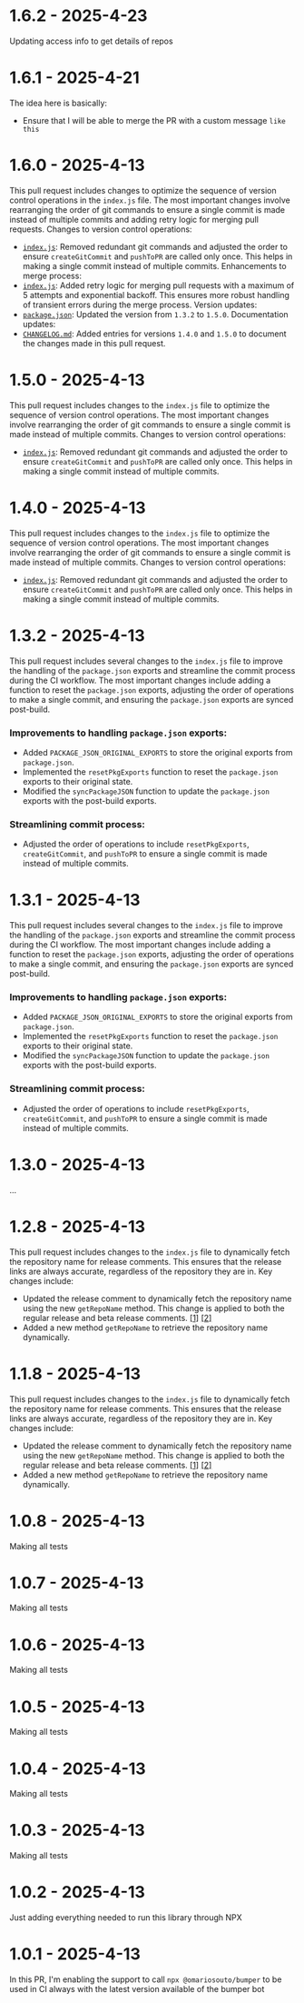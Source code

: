# 1.6.2 - 2025-4-23

Updating access info to get details of repos


# 1.6.1 - 2025-4-21

The idea here is basically:
- Ensure that I will be able to merge the PR with a custom message `like this`


# 1.6.0 - 2025-4-13

This pull request includes changes to optimize the sequence of version control operations in the `index.js` file. The most important changes involve rearranging the order of git commands to ensure a single commit is made instead of multiple commits and adding retry logic for merging pull requests.
Changes to version control operations:
* [`index.js`](diffhunk://#diff-e727e4bdf3657fd1d798edcd6b099d6e092f8573cba266154583a746bba0f346L68-R74): Removed redundant git commands and adjusted the order to ensure `createGitCommit` and `pushToPR` are called only once. This helps in making a single commit instead of multiple commits.
Enhancements to merge process:
* [`index.js`](diffhunk://#diff-e727e4bdf3657fd1d798edcd6b099d6e092f8573cba266154583a746bba0f346R161-R193): Added retry logic for merging pull requests with a maximum of 5 attempts and exponential backoff. This ensures more robust handling of transient errors during the merge process.
Version updates:
* [`package.json`](diffhunk://#diff-7ae45ad102eab3b6d7e7896acd08c427a9b25b346470d7bc6507b6481575d519L3-R3): Updated the version from `1.3.2` to `1.5.0`.
Documentation updates:
* [`CHANGELOG.md`](diffhunk://#diff-06572a96a58dc510037d5efa622f9bec8519bc1beab13c9f251e97e657a9d4edR1-R14): Added entries for versions `1.4.0` and `1.5.0` to document the changes made in this pull request.


# 1.5.0 - 2025-4-13

This pull request includes changes to the `index.js` file to optimize the sequence of version control operations. The most important changes involve rearranging the order of git commands to ensure a single commit is made instead of multiple commits.
Changes to version control operations:
* [`index.js`](diffhunk://#diff-e727e4bdf3657fd1d798edcd6b099d6e092f8573cba266154583a746bba0f346L68-R74): Removed redundant git commands and adjusted the order to ensure `createGitCommit` and `pushToPR` are called only once. This helps in making a single commit instead of multiple commits.


# 1.4.0 - 2025-4-13

This pull request includes changes to the `index.js` file to optimize the sequence of version control operations. The most important changes involve rearranging the order of git commands to ensure a single commit is made instead of multiple commits.
Changes to version control operations:
* [`index.js`](diffhunk://#diff-e727e4bdf3657fd1d798edcd6b099d6e092f8573cba266154583a746bba0f346L68-R74): Removed redundant git commands and adjusted the order to ensure `createGitCommit` and `pushToPR` are called only once. This helps in making a single commit instead of multiple commits.


# 1.3.2 - 2025-4-13

This pull request includes several changes to the `index.js` file to improve the handling of the `package.json` exports and streamline the commit process during the CI workflow. The most important changes include adding a function to reset the `package.json` exports, adjusting the order of operations to make a single commit, and ensuring the `package.json` exports are synced post-build.
### Improvements to handling `package.json` exports:
* Added `PACKAGE_JSON_ORIGINAL_EXPORTS` to store the original exports from `package.json`.
* Implemented the `resetPkgExports` function to reset the `package.json` exports to their original state.
* Modified the `syncPackageJSON` function to update the `package.json` exports with the post-build exports.
### Streamlining commit process:
* Adjusted the order of operations to include `resetPkgExports`, `createGitCommit`, and `pushToPR` to ensure a single commit is made instead of multiple commits.


# 1.3.1 - 2025-4-13

This pull request includes several changes to the `index.js` file to improve the handling of the `package.json` exports and streamline the commit process during the CI workflow. The most important changes include adding a function to reset the `package.json` exports, adjusting the order of operations to make a single commit, and ensuring the `package.json` exports are synced post-build.
### Improvements to handling `package.json` exports:
* Added `PACKAGE_JSON_ORIGINAL_EXPORTS` to store the original exports from `package.json`.
* Implemented the `resetPkgExports` function to reset the `package.json` exports to their original state.
* Modified the `syncPackageJSON` function to update the `package.json` exports with the post-build exports.
### Streamlining commit process:
* Adjusted the order of operations to include `resetPkgExports`, `createGitCommit`, and `pushToPR` to ensure a single commit is made instead of multiple commits.


# 1.3.0 - 2025-4-13

...


# 1.2.8 - 2025-4-13

This pull request includes changes to the `index.js` file to dynamically fetch the repository name for release comments. This ensures that the release links are always accurate, regardless of the repository they are in.
Key changes include:
* Updated the release comment to dynamically fetch the repository name using the new `getRepoName` method. This change is applied to both the regular release and beta release comments. [[1]](diffhunk://#diff-e727e4bdf3657fd1d798edcd6b099d6e092f8573cba266154583a746bba0f346L77-R77) [[2]](diffhunk://#diff-e727e4bdf3657fd1d798edcd6b099d6e092f8573cba266154583a746bba0f346L106-R106)
* Added a new method `getRepoName` to retrieve the repository name dynamically.


# 1.1.8 - 2025-4-13

This pull request includes changes to the `index.js` file to dynamically fetch the repository name for release comments. This ensures that the release links are always accurate, regardless of the repository they are in.
Key changes include:
* Updated the release comment to dynamically fetch the repository name using the new `getRepoName` method. This change is applied to both the regular release and beta release comments. [[1]](diffhunk://#diff-e727e4bdf3657fd1d798edcd6b099d6e092f8573cba266154583a746bba0f346L77-R77) [[2]](diffhunk://#diff-e727e4bdf3657fd1d798edcd6b099d6e092f8573cba266154583a746bba0f346L106-R106)
* Added a new method `getRepoName` to retrieve the repository name dynamically.


# 1.0.8 - 2025-4-13

Making all tests


# 1.0.7 - 2025-4-13

Making all tests


# 1.0.6 - 2025-4-13

Making all tests


# 1.0.5 - 2025-4-13

Making all tests


# 1.0.4 - 2025-4-13

Making all tests


# 1.0.3 - 2025-4-13

Making all tests


# 1.0.2 - 2025-4-13

Just adding everything needed to run this library through NPX


# 1.0.1 - 2025-4-13

In this PR, I'm enabling the support to call `npx @omariosouto/bumper` to be used in CI always with the latest version available of the bumper bot


